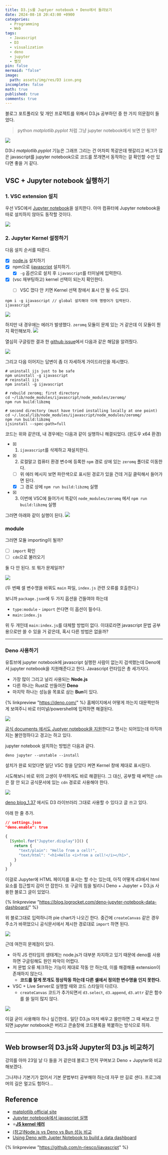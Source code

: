 ```yaml
---
title: D3.js를 Juptyer notebook + Deno에서 돌려보기
date: 2024-08-18 20:43:00 +0900
categories:
  - Programming
  - Web
tags:
  - Javascript
  - D3
  - visualization
  - deno
  - jupyter
  - 뻘짓
pin: false
mermaid: "false"
image:
  path: assets/img/res/D3 icon.png
incomplete: false
math: true
published: true
comments: true
---
```

블로그 포트폴리오 및 개인 프로젝트를 위해서 D3.js 공부하던 중 한 가지 의문점이 들었다. 

>python *matplotlib.pyplot* 처럼 그냥 jupyter notebook에서 보면 안 될까?

![](/assets/img/res/Pasted%20image%2020240818225434.png)

D3나 *matplotlib.pyplot* 기능은 그래프 그리는 건 어차피 똑같은데 헷갈리고 버그가 많은 javascript를 jupyter notebook으로 코드를 쪼개면서 동작하는 걸 확인할 수만 있다면 좋을 거 같다.

## VSC + Jupyter notebook 실행하기
### 1. VSC extension 설치

우선 VSC에서 [Jupyter notebook](https://marketplace.visualstudio.com/items?itemName=ms-toolsai.jupyter)을 설치한다. 아마 컴퓨터에 Jupyter notebook을 따로 설치하지 않아도 동작할 것이다.

![](/assets/img/res/Pasted%20image%2020240818225900.png)

### 2. Jupyter Kernel 설정하기
다음 설치 순서를 따른다.
- [x] [node.js](https://nodejs.org/en) 설치하기
- [x] npm으로 [ijavascript](https://github.com/n-riesco/ijavascript) 설치하기.
	- [x] `-g` 옵션으로 설치 후 `ijavascript`를 터미널에 입력한다.
- [x] (vsc 재부팅하고) kernel 선택이 되는지 확인한다.
	- [ ] VSC 껐다 안 키면 Kernel 선택 창에서 표시 안 될 수도 있다.


```shell
npm i -g ijavascript // global 설치해야 아래 명령어가 입력된다.
ijavascript 
```


![](/assets/img/res/Pasted%20image%2020240818230841.png)

하지만 내 경우에는 에러가 발생했다. `zeromq` 모듈이 문제 있는 거 같은데 이 모듈이 뭔지 확인해보자. 
![](/assets/img/res/Pasted%20image%2020240818231439.png)

열심히 구글링한 결과 한 [github issue](https://github.com/n-riesco/ijavascript/issues/243#issuecomment-971120145)에서 다음과 같은 해답을 알려줬다.

![](/assets/img/res/Pasted%20image%2020240818233342.png)

그리고 다음 이어지는 답변이 좀 더 자세하게 가이드라인을 제시했다.

```shell
# uninstall ijs just to be safe
npm uninstall -g ijavascript
# reinstall ijs
npm install -g ijavascript

# rebuild zeromq; first directory
cd ~/lib/node_modules/ijavascript/node_modules/zeromq/
npm run build:libzmq

# second directory (must have tried installing locally at one point)
cd ~/.local/lib/node_modules/ijavascript/node_modules/zeromq/
npm run build:libzmq
ijsinstall --spec-path=full
```

코드는 위와 같은데, 내 경우에는 다음과 같이 실행하니 해결되었다. (윈도우 x64 환경)
- [x] 1. `ijavascript`를 삭제하고 재설치한다.
- [x] 2. 로컬말고 컴퓨터 환경 변수에 등록한 `npm` 경로 상에 있는 `zeromq` 폴더로 이동한다.
	- [ ] 위 에러 메시지 보면 파란색으로 표시된 경로가 있을 건데 거길 클릭해서 들어가면 된다.
	- [x] 그 경로 상에 `npm run build:libzmq` 실행
- [x] 3. 이번에 VSC에 들어가서 똑같이 `node_modules/zeromq` 에서 `npm run build:libzmq` 실행

그러면 아래와 같이 실행이 된다.
![](/assets/img/res/Pasted%20image%2020240818235752.png)

### module
그러면 모듈 importing이 될까?
- [ ] `import` 확인
- [ ] `cdn`으로 불러오기

둘 다 안 된다. 또 뭐가 문제일까?

![](/assets/img/res/Pasted%20image%2020240819002521.png)

(두 번째 셀 변수명을 바꿔도 `main` 파일, `index.js` 관련 오류를 호출한다.)

보니까 `package.json`에 두 가지 옵션을 건들여야 하는데
- `type:module` - `import` 쓴다면 이 옵션이 필수다.
- `main:index.js`

위 두 개인데 `main:index.js`를 대체할 방법이 없다. 이대로라면 javascript 문법 공부용으로만 쓸 수 있을 거 같은데, 혹시 다른 방법은 없을까?

---
### Deno 사용하기
유튜브에 jupyter notebook에 javascript 실행한 사람이 없는지 검색했는데 Deno에서 jupyter notebook을 지원해준다고 한다.
Javascript 런타임은 총 세가지다.
- 가장 많이 그리고 널리 사용되는 **Node.js**
- 다른 하나는 Rust로 만들어진 **Deno**
- 마지막 하나는 성능을 목표로 삼는 **Bun**이 있다.

{% linkpreview "https://deno.com/" %}
홈페이지에서 어떻게 까는지 대문짝만하게 보여주니 바로 터미널/powershell에 입력하면 해결된다.

![](/assets/img/res/Pasted%20image%2020240819004849.png)

[공식 documents 에서도 Juptyer notebook을 지원](https://docs.deno.com/runtime/manual/tools/jupyter/)한다고 명시는 되어있는데 아직까지는 불안정하다고 경고는 하고 있다. 

jupyter notebook 설치하는 방법은 다음과 같다.
```shell
deno jupyter --unstable --install
```
설치가 완료 되었다면 일단 VSC 창을 닫았다 켜면 Kernel 창에 제대로 표시된다.

시도해보니 바로 위의 고생이 무색하게도 바로 해결된다. 그 대신, 공부할 때 써먹은 `cdn`은 잘 안 되고 공식문서에 있는 `cdn` 경로로 사용해야 한다.

![](/assets/img/res/Pasted%20image%2020240819011510.png)

[deno blog_1.37](https://deno.com/blog/v1.37) 에서도 D3 라이브러리 그대로 사용할 수 있다고 글 쓰고 있다. 

아래 한 줄 추가.

```json
// settings.json
"deno.enable": true
```

```js
{
  [Symbol.for("Jupyter.display")]() {
    return {
      "text/plain": "Hello from a cell!",
      "text/html": "<h1>Hello <i>from a cell!</i></h1>",
    }
  }
}
```

이걸로 Jupyter에 HTML 페이지를 표시는 할 수는 있는데, 아직 어떻게 d3에서 html 요소를 접근할지 감이 안 잡힌다. 또 구글의 힘을 빌리니 Deno + Jupyter + D3.js 사용한 블로그 글이 있었다.

{% linkpreview "https://blog.logrocket.com/deno-jupyter-notebook-data-dashboard/" %}

위 블로그대로 입력하니까 pie chart가 나오긴 한다.
중간에 `createCanvas` 같은 경우 주소가 바뀌었으니 공식문서에서 제시한 경로대로 `import` 하면 된다.

![](/assets/img/res/Pasted%20image%2020240819020441.png)

근데 여전히 문제점이 있다. 
- 아직 JS 런타임의 생태계는 node.js가 대부분 차지하고 있기 때문에 deno를 사용하면 구글링해도 원인 파악이 어렵다.
- 저 문법 오류 체크하는 기능이 제대로 작동 안 하는데, 이를 해결해줄 extension이 존재하지 않는다. 
	- **코드를 잘게 쪼개도 정상작동 하는데 다른 셀에서 정의한 변수명을 인지 못한다.**
- VSC + Live Server로 실행할 때와 코드 스타일이 다르다.
	- `createCanvas` 코드가 추가되면서  `d3.select`, `d3.append`, `d3.attr` 같은 함수를 쓸 일이 많지 않다. 

![](/assets/img/res/Pasted%20image%2020240819020922.png)

이걸 굳이 사용해야 하나 싶긴한데.. 일단 D3.js 마저 배우고 쓸만하면 그 때 써보고 안 되면 jupyter notebook은 버리고 콘솔창에 코드블록을 복붙하는 방식으로 하자.

---

## Web browser의 D3.js와 Jupyter의 D3.js 비교하기

강의를 아마 23일 날 다 들을 거 같은데 블로그 먼저 꾸며보고 Deno + Jupyter와 비교해보겠다.




그나저나 기본기가 없어서 기본 문법부터 공부해야 하는데 자꾸 딴 길로 샌다. 프로그래머의 길은 멀고도 험하다...

## Reference
- [matplotlib official site](https://matplotlib.org/stable/gallery/lines_bars_and_markers/scatter_hist.html#sphx-glr-gallery-lines-bars-and-markers-scatter-hist-py)
- [Jupyter notebook에서 javascript 실행](https://velog.io/@mjieun/VScode-%EC%A3%BC%ED%94%BC%ED%84%B0-%EB%85%B8%ED%8A%B8%EB%B6%81Jupyter-notebook-%EC%97%90%EC%84%9C-JavaScript-%EC%BB%A4%EB%84%90-%EC%B6%94%EA%B0%80%ED%95%98%EA%B8%B0)
- ⭐**[JS kernel 에러](https://github.com/n-riesco/ijavascript/issues/243)**
- [(참고)Node.js vs Deno vs Bun 성능 비교](https://news.hada.io/topic?id=10825)
- [Using Deno with Jupter Notebook to build a data dashboard](https://blog.logrocket.com/deno-jupyter-notebook-data-dashboard/)

{% linkpreview "https://github.com/n-riesco/ijavascript" %}